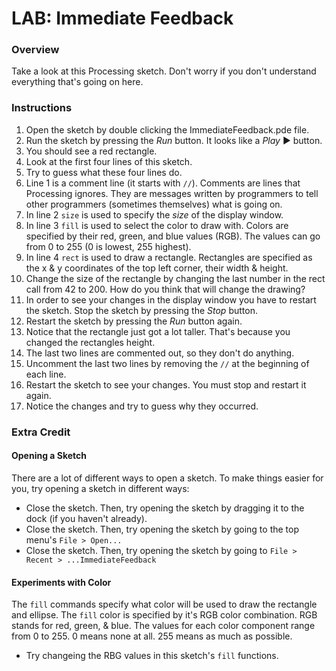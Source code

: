 # LAB: Immediate Feedback

### Overview

Take a look at this Processing sketch. Don't worry if you don't understand everything that's going on here.

### Instructions

1. Open the sketch by double clicking the ImmediateFeedback.pde file.
2. Run the sketch by pressing the *Run* button. It looks like a *Play* ▶ button.
3. You should see a red rectangle.
4. Look at the first four lines of this sketch.
5. Try to guess what these four lines do.
6. Line 1 is a comment line (it starts with `//`). Comments are lines that Processing ignores. They are messages written by programmers to tell other programmers (sometimes themselves) what is going on.
7. In line 2 `size` is used to specify the *size* of the display window.
8. In line 3 `fill` is used to select the color to draw with. Colors are specified by their red, green, and blue values (RGB). The values can go from 0 to 255 (0 is lowest, 255 highest).
9. In line 4 `rect` is used to draw a rectangle. Rectangles are specified as the x & y coordinates of the top left corner, their width & height.
10. Change the size of the rectangle by changing the last number in the rect call from 42 to 200. How do you think that will change the drawing?
11. In order to see your changes in the display window you have to restart the sketch. Stop the sketch by pressing the *Stop* button.
12. Restart the sketch by pressing the *Run* button again.
13. Notice that the rectangle just got a lot taller. That's because you changed the rectangles height.
14. The last two lines are commented out, so they don't do anything.
15. Uncomment the last two lines by removing the `//` at the beginning of each line.
16. Restart the sketch to see your changes. You must stop and restart it again.
17. Notice the changes and try to guess why they occurred.

### Extra Credit

#### Opening a Sketch

There are a lot of different ways to open a sketch. To make things easier for you, try opening a sketch in different ways:

* Close the sketch. Then, try opening the sketch by dragging it to the dock (if you haven't already).
* Close the sketch. Then, try opening the sketch by going to the top menu's `File > Open...`
* Close the sketch. Then, try opening the sketch by going to `File > Recent > ...ImmediateFeedback`

#### Experiments with Color

The `fill` commands specify what color will be used to draw the rectangle and ellipse. The `fill` color is specified by it's RGB color combination. RGB stands for red, green, & blue. The values for each color component range from 0 to 255. 0 means none at all. 255 means as much as possible.

* Try changeing the RBG values in this sketch's `fill` functions.